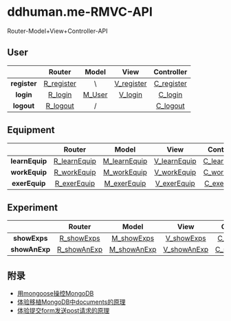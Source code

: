 # ddhuman.me-RMVC-API
Router-Model+View+Controller-API

## **User**

|              |    Router    |  Model   |     View     |  Controller  |
| :----------: | :----------: | :------: | :----------: | :----------: |
| **register** | [R_register] |    \     | [V_register] | [C_register] |
|  **login**   |  [R_login]   | [M_User] |  [V_login]   |  [C_login]   |
|  **logout**  |  [R_logout]  |    /     |              |  [C_logout]  |

[R_register]: /chapters/user/register/R_register.md
[V_register]: /chapters/user/register/V_register.md
[C_register]: /chapters/user/register/C_register.md
[R_login]: /chapters/user/login/R_login.md
[M_User]: /chapters/user/M_User.md
[V_login]: /chapters/user/login/V_login.md
[C_login]: /chapters/user/login/C_login.md
[R_logout]: /chapters/user/logout/R_logout.md
[C_logout]: /chapters/user/logout/C_logout.md

## **Equipment**

|              |    Router    |    Model     |     View     |  Controller  |
| :----------: | :----------: | :----------: | :----------: | :----------: |
| **learnEquip** | [R_learnEquip] | [M_learnEquip] | [V_learnEquip] | [C_learnEquip] |
| **workEquip**  | [R_workEquip]  | [M_workEquip]  | [V_workEquip]  | [C_workEquip]  |
| **exerEquip** | [R_exerEquip] | [M_exerEquip] | [V_exerEquip] | [C_exerEquip] |

[R_learnEquip]: /chapters/equipment/learnEquip/R_learnEquip.md
[M_learnEquip]: /chapters/equipment/learnEquip/M_learnEquip.md
[V_learnEquip]: /chapters/equipment/learnEquip/V_learnEquip.md
[C_learnEquip]: /chapters/equipment/learnEquip/C_learnEquip.md
[R_workEquip]: /chapters/equipment/workEquip/R_workEquip.md
[M_workEquip]: /chapters/equipment/workEquip/M_workEquip.md
[V_workEquip]: /chapters/equipment/workEquip/V_workEquip.md
[C_workEquip]: /chapters/equipment/workEquip/C_workEquip.md
[R_exerEquip]: /chapters/equipment/exerEquip/R_exerEquip.md
[M_exerEquip]: /chapters/equipment/exerEquip/M_exerEquip.md
[V_exerEquip]: /chapters/equipment/exerEquip/V_exerEquip.md
[C_exerEquip]: /chapters/equipment/exerEquip/C_exerEquip.md

## **Experiment**

|              |    Router    |    Model     |     View     |  Controller  |
| :----------: | :----------: | :----------: | :----------: | :----------: |
|**showExps** | [R_showExps] | [M_showExps] | [V_showExps] | [C_showExps] |
|**showAnExp**|[R_showAnExp]|[M_showAnExp]|[V_showAnExp]|[C_showAnExp]|

[R_showExps]: /chapters/Exp/showExps/R_showExps.md
[M_showExps]: /chapters/Exp/showExps/M_showExps.md
[V_showExps]: /chapters/Exp/showExps/V_showExps.md
[C_showExps]: /chapters/Exp/showExps/C_showExps.md
[R_showAnExp]: /chapters/Exp/showAnExp/R_showAnExp.md
[M_showAnExp]: /chapters/Exp/showAnExp/M_showAnExp.md
[V_showAnExp]: /chapters/Exp/showAnExp/V_showAnExp.md
[C_showAnExp]: /chapters/Exp/showAnExp/C_showAnExp.md

## 附录

  - [用mongoose操控MongoDB](/chapters/附录/用mongoose操控MongoDB.md)
  - [体验移植MongoDB中documents的原理](/chapters/附录/体验移植MongoDB中documents的原理.md)
  - [体验提交form发送post请求的原理](/chapters/附录/体验提交form发送post请求的原理.md)

